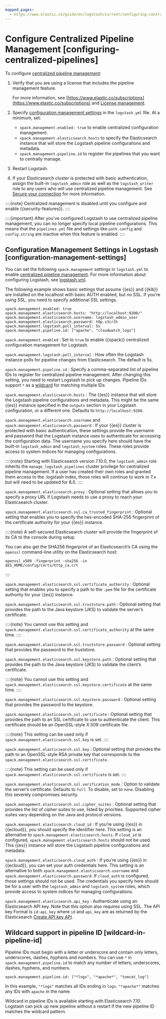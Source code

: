 ```yaml
---
mapped_pages:
  - https://www.elastic.co/guide/en/logstash/current/configuring-centralized-pipelines.html
---
```


# Configure Centralized Pipeline Management [configuring-centralized-pipelines]

To configure [centralized pipeline management](/reference/logstash-centralized-pipeline-management.md):

1. Verify that you are using a license that includes the pipeline management feature.

    For more information, see [https://www.elastic.co/subscriptions](https://www.elastic.co/subscriptions) and [License management](docs-content://deploy-manage/license/manage-your-license-in-self-managed-cluster.md).

2. Specify [configuration management settings](#configuration-management-settings) in the `logstash.yml` file. At a minimum, set:

    * `xpack.management.enabled: true` to enable centralized configuration management.
    * `xpack.management.elasticsearch.hosts` to specify the Elasticsearch instance that will store the Logstash pipeline configurations and metadata.
    * `xpack.management.pipeline.id` to register the pipelines that you want to centrally manage.

3. Restart Logstash.
4. If your Elasticsearch cluster is protected with basic authentication, assign the built-in `logstash_admin` role as well as the `logstash_writer` role to any users who will use centralized pipeline management. See [Secure your connection](/reference/secure-connection.md) for more information.

::::{note}
Centralized management is disabled until you configure and enable {{security-features}}.
::::


::::{important}
After you’ve configured Logstash to use centralized pipeline management, you can no longer specify local pipeline configurations. This means that the `pipelines.yml` file and settings like `path.config` and `config.string` are inactive when this feature is enabled.
::::


## Configuration Management Settings in Logstash [configuration-management-settings]


You can set the following `xpack.management` settings in `logstash.yml` to enable [centralized pipeline management](/reference/logstash-centralized-pipeline-management.md). For more information about configuring Logstash, see [logstash.yml](/reference/logstash-settings-file.md).

The following example shows basic settings that assume {{es}} and {{kib}} are installed on the localhost with basic AUTH enabled, but no SSL. If you’re using SSL, you need to specify additional SSL settings.

```shell
xpack.management.enabled: true
xpack.management.elasticsearch.hosts: "http://localhost:9200/"
xpack.management.elasticsearch.username: logstash_admin_user
xpack.management.elasticsearch.password: t0p.s3cr3t
xpack.management.logstash.poll_interval: 5s
xpack.management.pipeline.id: ["apache", "cloudwatch_logs"]
```

`xpack.management.enabled`
:   Set to `true` to enable {{xpack}} centralized configuration management for Logstash.

`xpack.management.logstash.poll_interval`
:   How often the Logstash instance polls for pipeline changes from Elasticsearch. The default is 5s.

`xpack.management.pipeline.id`
:   Specify a comma-separated list of pipeline IDs to register for centralized pipeline management. After changing this setting, you need to restart Logstash to pick up changes. Pipeline IDs support `*` as a [wildcard](#wildcard-in-pipeline-id) for matching multiple IDs

`xpack.management.elasticsearch.hosts`
:   The {{es}} instance that will store the Logstash pipeline configurations and metadata. This might be the same {{es}} instance specified in the `outputs` section in your Logstash configuration, or a different one. Defaults to `http://localhost:9200`.

`xpack.management.elasticsearch.username` and `xpack.management.elasticsearch.password`
:   If your {{es}} cluster is protected with basic authentication, these settings provide the username and password that the Logstash instance uses to authenticate for accessing the configuration data. The username you specify here should have the built-in `logstash_admin` and `logstash_system` roles. These roles provide access to system indices for managing configurations.

::::{note}
Starting with Elasticsearch version 7.10.0, the `logstash_admin` role inherits the `manage_logstash_pipelines` cluster privilege for centralized pipeline management. If a user has created their own roles and granted them access to the .logstash index, those roles will continue to work in 7.x but will need to be updated for 8.0.
::::


`xpack.management.elasticsearch.proxy`
:   Optional setting that allows you to specify a proxy URL if Logstash needs to use a proxy to reach your Elasticsearch cluster.

`xpack.management.elasticsearch.ssl.ca_trusted_fingerprint`
:   Optional setting that enables you to specify the hex-encoded SHA-256 fingerprint of the certificate authority for your {{es}} instance.

::::{note}
A self-secured Elasticsearch cluster will provide the fingerprint of its CA to the console during setup.

You can also get the SHA256 fingerprint of an Elasticsearch’s CA using the `openssl` command-line utility on the Elasticsearch host:

```shell
openssl x509 -fingerprint -sha256 -in $ES_HOME/config/certs/http_ca.crt
```

::::


`xpack.management.elasticsearch.ssl.certificate_authority`
:   Optional setting that enables you to specify a path to the `.pem` file for the certificate authority for your {{es}} instance.

`xpack.management.elasticsearch.ssl.truststore.path`
:   Optional setting that provides the path to the Java keystore (JKS) to validate the server’s certificate.

::::{note}
You cannot use this setting and `xpack.management.elasticsearch.ssl.certificate_authority` at the same time.
::::


`xpack.management.elasticsearch.ssl.truststore.password`
:   Optional setting that provides the password to the truststore.

`xpack.management.elasticsearch.ssl.keystore.path`
:   Optional setting that provides the path to the Java keystore (JKS) to validate the client’s certificate.

::::{note}
You cannot use this setting and `xpack.management.elasticsearch.ssl.keystore.certificate` at the same time.
::::


`xpack.management.elasticsearch.ssl.keystore.password`
:   Optional setting that provides the password to the keystore.

`xpack.management.elasticsearch.ssl.certificate`
:   Optional setting that provides the path to an SSL certificate to use to authenticate the client. This certificate should be an OpenSSL-style X.509 certificate file.

::::{note}
This setting can be used only if `xpack.management.elasticsearch.ssl.key` is set.
::::


`xpack.management.elasticsearch.ssl.key`
:   Optional setting that provides the path to an OpenSSL-style RSA private key that corresponds to the `xpack.management.elasticsearch.ssl.certificate`.

::::{note}
This setting can be used only if `xpack.management.elasticsearch.ssl.certificate` is set.
::::


`xpack.management.elasticsearch.ssl.verification_mode`
:   Option to validate the server’s certificate. Defaults to `full`. To disable, set to `none`. Disabling this severely compromises security.

`xpack.management.elasticsearch.ssl.cipher_suites`
:   Optional setting that provides the list of cipher suites to use, listed by priorities. Supported cipher suites vary depending on the Java and protocol versions.

`xpack.management.elasticsearch.cloud_id`
:   If you’re using {{es}} in {{ecloud}}, you should specify the identifier here. This setting is an alternative to `xpack.management.elasticsearch.hosts`. If `cloud_id` is configured, `xpack.management.elasticsearch.hosts` should not be used. This {{es}} instance will store the Logstash pipeline configurations and metadata.

`xpack.management.elasticsearch.cloud_auth`
:   If you’re using {{es}} in {{ecloud}}, you can set your auth credentials here. This setting is an alternative to both `xpack.management.elasticsearch.username` and `xpack.management.elasticsearch.password`. If `cloud_auth` is configured, those settings should not be used. The credentials you specify here should be for a user with the `logstash_admin` and `logstash_system` roles, which provide access to system indices for managing configurations.

`xpack.management.elasticsearch.api_key`
:   Authenticate using an Elasticsearch API key. Note that this option also requires using SSL. The API key Format is `id:api_key` where `id` and `api_key` are as returned by the Elasticsearch [Create API key API](https://www.elastic.co/docs/api/doc/elasticsearch/operation/operation-security-create-api-key).


## Wildcard support in pipeline ID [wildcard-in-pipeline-id]


Pipeline IDs must begin with a letter or underscore and contain only letters, underscores, dashes, hyphens and numbers. You can use `*` in `xpack.management.pipeline.id` to match any number of letters, underscores, dashes, hyphens, and numbers.

```shell
xpack.management.pipeline.id: ["*logs", "*apache*", "tomcat_log"]
```

In this example, `"*logs"` matches all IDs ending in `logs`. `"*apache*"` matches any IDs with `apache` in the name.

Wildcard in pipeline IDs is available starting with Elasticsearch 7.10. Logstash can pick up new pipeline without a restart if the new pipeline ID matches the wildcard pattern.


